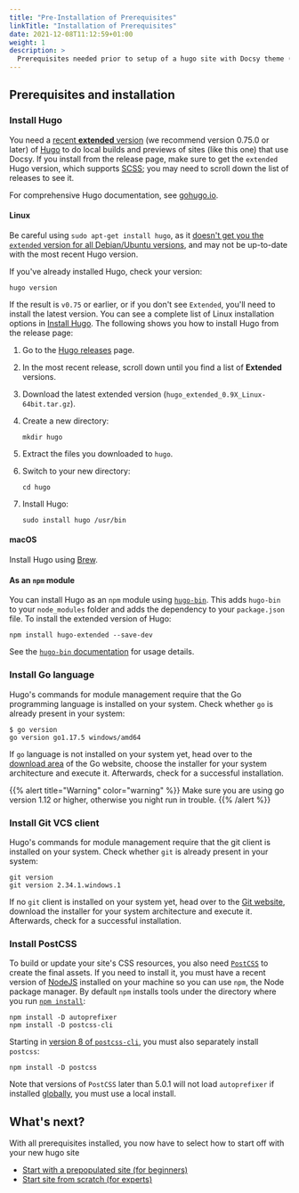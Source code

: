 ```yaml
---
title: "Pre-Installation of Prerequisites"
linkTitle: "Installation of Prerequisites"
date: 2021-12-08T11:12:59+01:00
weight: 1
description: >
  Prerequisites needed prior to setup of a hugo site with Docsy theme (as hugo module).
---
```


## Prerequisites and installation

### Install Hugo 

You need a [recent **extended** version](https://github.com/gohugoio/hugo/releases) (we recommend version 0.75.0 or later) of [Hugo](https://gohugo.io/) to do local builds and previews of sites (like this one) that use Docsy. If you install from the release page, make sure to get the `extended` Hugo version, which supports [SCSS](https://sass-lang.com/documentation/file.SCSS_FOR_SASS_USERS.html); you may need to scroll down the list of releases to see it. 

For comprehensive Hugo documentation, see [gohugo.io](https://gohugo.io/).

#### Linux

Be careful using `sudo apt-get install hugo`, as it [doesn't get you the `extended` version for all Debian/Ubuntu versions](https://gohugo.io/getting-started/installing/#debian-and-ubuntu), and may not be up-to-date with the most recent Hugo version.

If you've already installed Hugo, check your version:

```
hugo version
```
If the result is `v0.75` or earlier, or if you don't see `Extended`, you'll need to install the latest version. You can see a complete list of Linux installation options in [Install Hugo](https://gohugo.io/getting-started/installing/#linux). The following shows you how to install Hugo from the release page:
    
1.  Go to the [Hugo releases](https://github.com/gohugoio/hugo/releases) page.
2.  In the most recent release, scroll down until you find a list of
    **Extended** versions.
3.  Download the latest extended version (`hugo_extended_0.9X_Linux-64bit.tar.gz`).
4.  Create a new directory:

        mkdir hugo

5.  Extract the files you downloaded to `hugo`.

6.  Switch to your new directory:

        cd hugo

7.  Install Hugo:

        sudo install hugo /usr/bin

#### macOS

Install Hugo using [Brew](https://gohugo.io/getting-started/installing/#homebrew-macos).

#### As an `npm` module

You can install Hugo as an `npm` module using [`hugo-bin`](https://www.npmjs.com/package/hugo-bin). This adds `hugo-bin` to your `node_modules` folder and adds the dependency to your `package.json` file.  To install the extended version of Hugo:

```
npm install hugo-extended --save-dev
```

See the [`hugo-bin` documentation](https://www.npmjs.com/package/hugo-bin) for usage details.

### Install Go language

Hugo's commands for module management require that the Go programming language is installed on your system. Check whether `go` is already present in your system:

```
$ go version
go version go1.17.5 windows/amd64
```

If `go` language is not installed on your system yet, head over to the [download area](https://go.dev/dl/) of the Go website, choose the installer for your system architecture and execute it. Afterwards, check for a successful installation.

{{% alert title="Warning" color="warning" %}}
Make sure you are using go version 1.12 or higher, otherwise you night run in trouble.
{{% /alert %}}

### Install Git VCS client

Hugo's commands for module management require that the git client is installed on your system. Check whether `git` is already present in your system:

```
git version
git version 2.34.1.windows.1
```

If no `git` client is installed on your system yet, head over to the [Git website](https://git-scm.com/), download the installer for your system architecture and execute it. Afterwards, check for a successful installation.

### Install PostCSS

To build or update your site's CSS resources, you also need [`PostCSS`](https://postcss.org/) to create the final assets. If you need to install it, you must have a recent version of [NodeJS](https://nodejs.org/en/) installed on your machine so you can use `npm`, the Node package manager. By default `npm` installs tools under the directory where you run [`npm install`](https://docs.npmjs.com/cli/v6/commands/npm-install#description):

```
npm install -D autoprefixer
npm install -D postcss-cli
```

Starting in [version 8 of `postcss-cli`](https://github.com/postcss/postcss-cli/blob/master/CHANGELOG.md), you must also separately install `postcss`:

```
npm install -D postcss
```

Note that versions of `PostCSS` later than 5.0.1 will not load `autoprefixer` if installed [globally](https://flaviocopes.com/npm-packages-local-global/), you must use a local install.

## What's next?

With all prerequisites installed, you now have to select how to start off with your new hugo site

* [Start with a prepopulated site (for beginners)](/docs/getting-started/docsy-as-module/example-site-as-template/)
* [Start site from scratch (for experts)](/docs/getting-started/docsy-as-module/start-from-scratch/)

